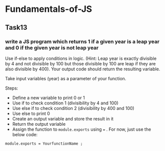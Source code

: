 # Fundamentals-of-JS
## Task13
### write a JS program which returns 1 if a given year is a leap year and 0 if the given year is not leap year

 Use if-else to apply conditions in logic. (Hint: Leap year is exactly divisible by 4 and not divisible by 100 but those divisible by 100 are leap if they are also divisible by 400). Your output code should return the resulting variable.

Take input variables (year) as a parameter of your function.

Steps:

- Define a new variable to print 0 or 1
- Use if to check condition 1 (divisibility by 4 and 100)
- Use else if to check condition 2 (divisibility by 400 and 100)
- Use else to print 0
- Create an output variable and store the result in it
- Return the output variable
- Assign the function to `module.exports` using `=` . For now, just use the below code:

```
module.exports = YourfunctionName ;
```
